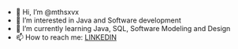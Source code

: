 - 👋 Hi, I’m @mthsxvx
- 👀 I’m interested in Java and Software development
- 🌱 I’m currently learning Java, SQL, Software Modeling and Design
- 📫 How to reach me: [LINKEDIN](https://www.linkedin.com/in/matheus-francisco-pandolfe/)

<!---
mthsxvx/mthsxvx is a ✨ special ✨ repository because its `README.md` (this file) appears on your GitHub profile.
You can click the Preview link to take a look at your changes.
--->
